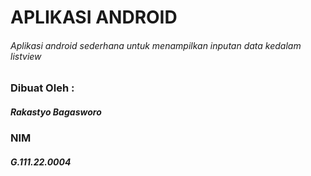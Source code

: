 # APLIKASI ANDROID
###### Aplikasi android sederhana untuk menampilkan inputan data kedalam listview

### Dibuat Oleh :
##### Rakastyo Bagasworo
### NIM
##### G.111.22.0004